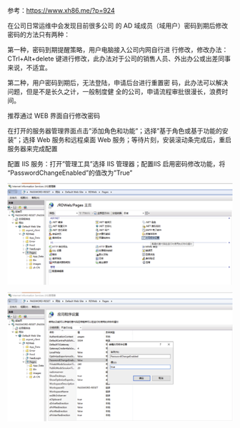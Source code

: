 参考：<https://www.xh86.me/?p=924>

在公司日常运维中会发现目前很多公司 的 AD 域成员（域用户）密码到期后修改密码的方法只有两种：

第一种，密码到期提醒策略，用户电脑接入公司内网自行进 行修改，修改办法：CTrl+Alt+delete 键进行修改，此办法对于公司的销售人员、外出办公或出差同事来说，不适宜。

第二种，用户密码到期后，无法登陆，申请后台进行重置密 码，此办法可以解决问题，但是不是长久之计，一般制度健 全的公司，申请流程审批很漫长，浪费时间。

推荐通过 WEB 界面自行修改密码

在打开的服务器管理界面点击”添加角色和功能”；选择”基于角色或基于功能的安装”；选择 Web 服务和远程桌面 Web 服务；等待片刻，安装滚动条完成后，重启服务器来完成配置

配置 IIS 服务：打开”管理工具”选择 IIS 管理器；配置IIS 启用密码修改功能，将 “PasswordChangeEnabled”的值改为”True”

![image-20240814160247597](./.assets/Web重置密码/image-20240814160247597.png)

![image-20240814160308724](./.assets/Web重置密码/image-20240814160308724.png)